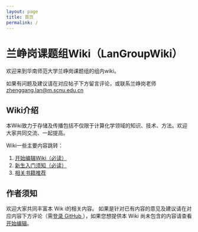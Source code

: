 ```yaml
---
layout: page
title: 首页
permalink: /
---
```

# 兰峥岗课题组Wiki（LanGroupWiki）

欢迎来到华南师范大学兰峥岗课题组的组内wiki。
<!-- 欢迎访问课题组网站（xxxxx）以获取更多信息。 -->
如果有问题及建议请在对应帖子下方留言评论，或联系兰峥岗老师 [zhenggang.lan@m.scnu.edu.cn](mailto:zhenggang.lan@m.scnu.edu.cn)

## Wiki介绍

本Wiki致力于存储及传播包括不仅限于计算化学领域的知识、技术、方法。欢迎大家共同交流、一起提高。

Wiki一些主要内容跳转：

1. [开始编辑Wiki（必读）](./wiki/Authors/submit_wiki.md)
2. [新生入门须知（必读）](./wiki/Beginners/welcome.md)
3. [相关书籍推荐](./wiki/Recommend/books.md)


## 作者须知
欢迎大家共同丰富本 Wik i的相关内容。
如果是针对已有内容的意见及建议请在对应内容下方评论（需[登录 GitHub ](https://github.com/login)），如果您想提供本 Wiki 尚未包含的内容请查看[开始编辑](wiki/Authors/submit_wiki.md)。
